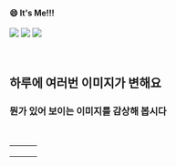 <!--
#### 📫 How to reach me?
<a href="mailto:thquddnr123@gmail.com">
    <img 
        src="https://img.shields.io/badge/Gmail-d14836?style=flat-square&logo=Gmail&logoColor=white&link=mailto:thquddnr123@gmail.com"
        style="height : auto; margin-left : 60px; margin-right : 60px;"/>
</a>
-->
#### 😄 It's Me!!!

<a href="https://cybecho.notion.site/SBU-s-Archives-854ccd3338c2456a867956f26143998a" target="_blank"><img src="https://img.shields.io/badge/Portfolio-303030?style=for-the-badge&logo=Notion&logoColor=white"/></a>
<a href="https://www.instagram.com/junk_warrior_vintage/" target="_blank"><img src="https://img.shields.io/badge/@junk_warrir_vintage-E4405F?style=for-the-badge&logo=Instagram&logoColor=white"/></a>
<a href="https://www.behance.net/thquddnr125654" target="_blank"><img src="https://img.shields.io/badge/Behance-1769FF?style=for-the-badge&logo=Behance&logoColor=white"/></a>

</br>

## 하루에 여러번 이미지가 변해요
### 뭔가 있어 보이는 이미지를 감상해 봅시다

<!--
마크업 바로보기 사이트
https://dillinger.io/ 
-->
  <br/> <table>
<tr>
<td><a href='https://www.cameronsworld.net'><img src=''></a></td>
<td><a href='https://www.omfgdogs.com/#'><img src=''></a></td>
<td><a href='https://binarypiano.com/'><img src=''></a></td>
</tr>
<tr>
<td><a href='http://www.omglasergunspewpewpew.com/'><img src=''></a></td>
<td><a href='https://img.theqoo.net/img/rjIus.jpg'><img src=''></a></td>
<td><a href='https://longdogechallenge.com/'><img src=''></a></td>
</tr>
<tr>
<td><a href='https://kimjongillookingatthings.tumblr.com/'><img src=''></a></td>
<td><a href='https://pointerpointer.com/'><img src=''></a></td>
<td><a href='https://name.ho9.me/'><img src=''></a></td>
</tr>
</table>

